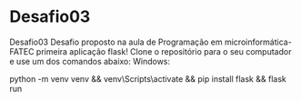 # Desafio03
Desafio03
Desafio proposto na aula de Programação em microinformática-FATEC
primeira aplicação flask!
Clone o repositório para o seu computador e use um dos comandos abaixo:
Windows:

python -m venv venv && venv\Scripts\activate && pip install flask && flask run
